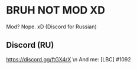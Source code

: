 # BRUH NOT MOD XD
Mod? Nope. xD (Discord for Russian)

## Discord (RU)
https://discord.gg/ftGX4rX \n
And me: [LBC] <LEYN>#1092
